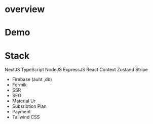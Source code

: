 # overview

# Demo

# Stack
 NextJS
 TypeScript
 NodeJS
 ExpressJS
 React
 Context
 Zustand
 Stripe
 - Firebase (auht ,db)
 - Formik
 - SSR
 - SEO
 - Material Ur
 - Subsribtion Plan
- Payment
- Tailwind CSS

